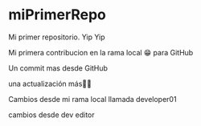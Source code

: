 # miPrimerRepo
Mi primer repositorio. Yip Yip

Mi primera contribucion en la rama local 😁 para  GitHub

Un commit mas desde GitHub 

una actualización más🙌🎉


Cambios desde mi rama local llamada developer01

cambios desde dev editor